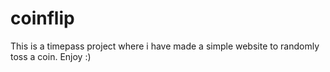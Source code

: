 # coinflip
This is a timepass project where i have made a simple website to randomly toss a coin. Enjoy :)
